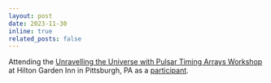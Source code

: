 ```yaml
---
layout: post
date: 2023-11-30
inline: true
related_posts: false
---
```


Attending the [Unravelling the Universe with Pulsar Timing Arrays Workshop](https://indico.cern.ch/event/1314635/overview) at Hilton Garden Inn in Pittsburgh, PA as a [participant](https://indico.cern.ch/event/1314635/registrations/participants). 
 
